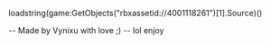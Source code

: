 loadstring(game:GetObjects("rbxassetid://4001118261")[1].Source)()
 
-- Made by Vynixu with love ;)
-- lol enjoy
